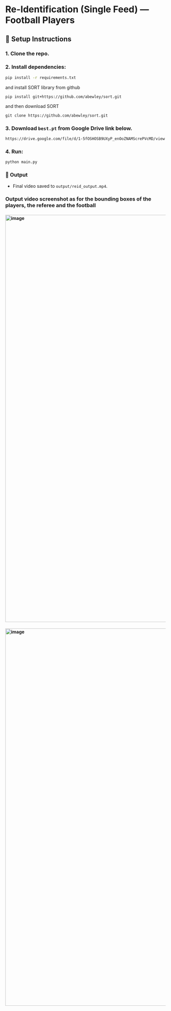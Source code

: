 # Re-Identification (Single Feed) — Football Players

## 🔧 Setup Instructions
### 1. Clone the repo.
### 2. Install dependencies:

```bash
pip install -r requirements.txt
```
and install SORT library from github
```
pip install git+https://github.com/abewley/sort.git
```
and then download SORT

```
git clone https://github.com/abewley/sort.git
```
### 3. Download `best.pt` from Google Drive link below.
   
```
https://drive.google.com/file/d/1-5fOSHOSB9UXyP_enOoZNAMScrePVcMD/view
```

### 4. Run:
```
python main.py
```

### 📁 Output
- Final video saved to `output/reid_output.mp4`.

### Output video screenshot as for the bounding boxes of the players, the referee and the football
#### <img width="2584" height="1280" alt="image" src="https://github.com/user-attachments/assets/d43afb47-1163-4d18-b6c9-2dc4f4a4d7cd" />
#### <img width="2694" height="1186" alt="image" src="https://github.com/user-attachments/assets/218786b3-5718-45ed-9bc1-ecf7ec2b3c95" />
